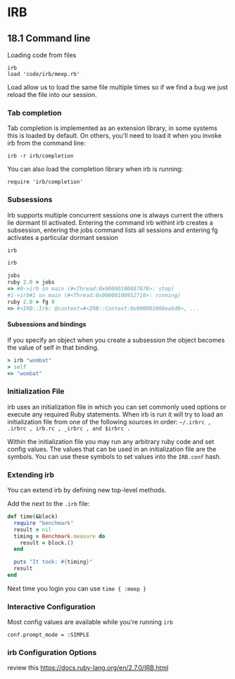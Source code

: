 # IRB

## 18.1 Command line

Loading code from files

```
irb
load 'code/irb/meep.rb'
```

Load allow us to load the same file multiple times so if we find a bug we just reload
the file into our session.

### Tab completion
Tab completion is implemented as an extension library, in some systems this is loaded by
default. On others, you'll need to load it when you invoke irb from the command line:

`irb -r irb/completion`

You can also load the completion library when irb is running:
```
require 'irb/completion'
```

### Subsessions

Irb supports multiple concurrent sessions one is always current the others lie dormant
til activated. Entering the command irb withint irb creates a subsession, entering the
jobs command lists all sessions and entering fg activates a particular dormant session

```ruby
irb

irb

jobs
ruby 2.0 > jobs
=> #0->irb on main (#<Thread:0x00000100887678>: stop)
#1->irb#1 on main (#<Thread:0x00000100952710>: running)
ruby 2.0 > fg 0
=> #<IRB::Irb: @context=#<IRB::Context:0x000001008ea6d8>, ...
```

#### Subsessions and bindings

If you specify an object when you create a subsession the object becomes the value of
self in that binding.

```ruby
> irb "wombat"
> self
=> "wombat"
```

### Initialization File

irb uses an initialization file in which you can set commonly used options or execute any
required Ruby statements. When irb is run it will try to load an initialization file from
one of the following sources in order: `~/.irbrc , .irbrc , irb.rc , _irbrc , and $irbrc .`

Within the initialization file you may run any arbitrary ruby code and set config values.
The values that can be used in an initialization file are the symbols. You can use these
symbols to set values into the `IRB.conf` hash.

### Extending irb

You can extend irb by defining new top-level methods.

Add the next to the `.irb` file:

```ruby
def time(&block)
  require "benchmark"
  result = nil
  timing = Benchmark.measure do
    result = block.()
  end

  puts "It took: #{timing}"
  result
end
```

Next time you login you can use
`time { :meep }`

### Interactive Configuration

Most config values are available while you're running `irb`

`conf.prompt_mode = :SIMPLE`

### irb Configuration Options

review this https://docs.ruby-lang.org/en/2.7.0/IRB.html
